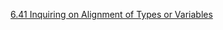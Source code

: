 [6.41 Inquiring on Alignment of Types or Variables](https://gcc.gnu.org/onlinedocs/gcc-6.2.0/gcc/Alignment.html)

